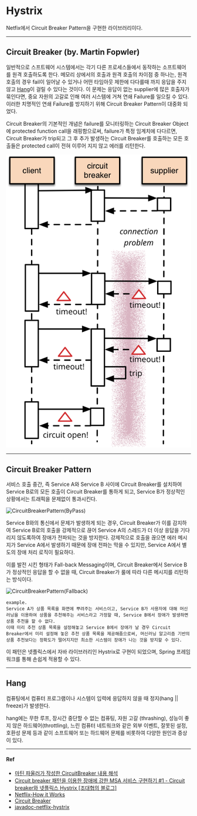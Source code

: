 # Hystrix

Netfix에서 Circuit Breaker Pattern을 구현한 라이브러리이다. 

-----

## Circuit Breaker (by. Martin Fopwler)

일반적으로 스프트웨어 시스템에서는 각기 다른 프로세스들에서 동작하는 소프트웨어를 원격 호출하도록 한다. 메모리 상에서의 호출과 원격 호출의 차이점 중 하나는, 원격 호출의 경우 fail이 일어날 수 있거나 어떤 타임아웃 제한에 다다를때 까지 응답을 주지않고 [Hang](#hang)이 걸릴 수 있다는 것이다. 이 문제는 응답이 없는 supplier에 많은 호출자가 묶인다면, 중요 자원의 고갈로 인해 여러 시스템에 거쳐 연쇄 Failure를 일으킬 수 있다. 이러한 치명적인 연쇄 Failure를 방지하기 위해 Circuit Breaker Pattern이 대중화 되었다.

Circuit Breaker의 기본적인 개념은 failure를 모니터링하는 Circuit Breaker Object에 protected function call을 래핑함으로써, failure가 특정 임계치에 다다르면, Circuit Breaker가 trip되고 그 후 추가 발생하는 Circuit Breaker를 호출하는 모든 호출들은 protected call이 전혀 이루어 지지 않고 에러를 리턴한다.

![CircuitBreakerPattern](./Image/CircuitBreakerPattern.png)

-----

## Circuit Breaker Pattern

서비스 호출 중간, 즉 Service A와 Service B 사이에 Circuit Breaker를 설치하여 Service B로의 모든 호출이 Circuit Breaker를 통하게 되고, Service B가 정상적인 상황에서는 트래픽을 문제없이 통과시킨다.

![CircuitBreakerPattern(ByPass)](/Users/kimdonghwi/Documents/Personal/Study/BasicSense/Image/CircuitBreakerPattern(ByPass).png)

Service B와의 통신에서 문제가 발생하게 되는 경우, Circuit Breaker가 이를 감지하여 Service B로의 호출을 강제적으로 끊어 Service A의 스레드가 더 이상 응답을 기다리지 않도록하여 장애가 전파되는 것을 방지한다. 강제적으로 호출을 끊으면 에러 메시지가 Service A에서 발생하기 때문에 장애 전파는 막을 수 있지만, Service A에서 별도의 장애 처리 로직이 필요하다.

이를 발전 시킨 형태가 Fall-back Messaging이며, Circuit Breaker에서 Service B가 정상적인 응답을 할 수 없을 때, Circuit Breaker가 룰에 따라 다른 메시지를 리턴하는 방식이다. 

![CircuitBreakerPattern(Fallback)](/Users/kimdonghwi/Documents/Personal/Study/BasicSense/Image/CircuitBreakerPattern(Fallback).png)

```
example.
Service A가 상품 목록을 화면에 뿌려주는 서비스이고, Service B가 사용자에 대해 머신러닝을 이용하여 상품을 추천해주는 서비스라고 가정할 때, Service B에서 장애가 발생하면 상품 추천을 할 수 없다. 
이때 미리 추천 상품 목록을 설정해놓고 Service B에서 장애가 날 경우 Circuit Breaker에서 미리 설정해 놓은 추천 상품 목록을 제공해줌으로써, 머신러닝 알고리즘 기반의 상품 추천보다는 정확도가 떨어지지만 최소한 시스템이 장애가 나는 것을 방지할 수 있다.
```

이 패턴은 넷플릭스에서 자바 라이브러리인 Hystrix로 구현이 되었으며, Spring 프레임워크를 통해 손쉽게 적용할 수 있다.

-----

## Hang

컴퓨팅에서 컴퓨터 프로그램이나 시스템이 입력에 응답하지 않을 때 정지(hang || freeze)가 발생한다. 

hang에는 무한 루프, 장시간 중단할 수 없는 컴퓨팅, 자원 고갈 (thrashing), 성능이 좋지 않은 하드웨어(throttling), 느린 컴퓨터 네트워크와 같은 외부 이벤트, 잘못된 설정, 호환성 문제 등과 같이 소프트웨어 또는 하드웨어 문제를 비롯하여 다양한 원인과 증상이 있다.



----

#### Ref

- [마틴 파울러가 작성한 CircuitBreaker 내용 해석](http://egloos.zum.com/pulgrims/v/3047353)
- [Circuit breaker 패턴을 이용한 장애에 강한 MSA 서비스 구현하기 #1 - Circuit breaker와 넷플릭스 Hystrix [조대협의 블로그]](http://bcho.tistory.com/tag/하이스트릭스)
- [Netflix-How it Works](https://github.com/Netflix/Hystrix/wiki/How-it-Works)
- [Circuit Breaker](https://spring.io/guides/gs/circuit-breaker/)
- [javadoc-netflix-hystrix](http://netflix.github.io/Hystrix/javadoc/)


